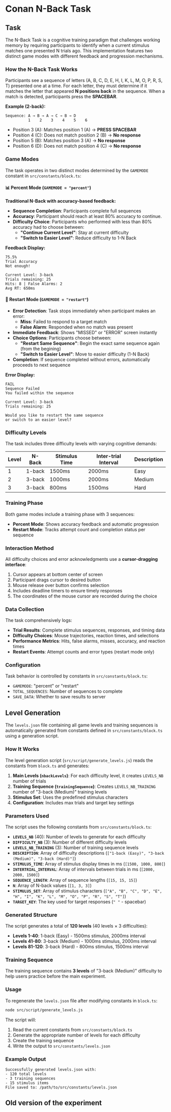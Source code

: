 # Conan N-Back Task

## Task

The N-Back Task is a cognitive training paradigm that challenges working memory by requiring participants to identify when a current stimulus matches one presented N trials ago. This implementation features two distinct game modes with different feedback and progression mechanisms.

### How the N-Back Task Works

Participants see a sequence of letters (A, B, C, D, E, H, I, K, L, M, O, P, R, S, T) presented one at a time. For each letter, they must determine if it matches the letter that appeared **N positions back** in the sequence. When a match is detected, participants press the **SPACEBAR**.

**Example (2-back):**

```
Sequence: A → B → A → C → B → D
          1    2    3    4    5    6
```

- Position 3 (A): Matches position 1 (A) → **PRESS SPACEBAR**
- Position 4 (C): Does not match position 2 (B) → **No response**
- Position 5 (B): Matches position 3 (A) → **No response**
- Position 6 (D): Does not match position 4 (C) → **No response**

### Game Modes

The task operates in two distinct modes determined by the `GAMEMODE` constant in `src/constants/block.ts`:

#### 📊 Percent Mode (`GAMEMODE = "percent"`)

**Traditional N-Back with accuracy-based feedback:**

- **Sequence Completion**: Participants complete full sequences
- **Accuracy**: Participant should reach at least 80% accuracy to continue.
- **Difficulty Choice**: Participants who performed with less than 80% accuracy had to choose between:
  - **"Continue Current Level"**: Stay at current difficulty
  - **"Switch to Easier Level"**: Reduce difficulty to 1-N Back

**Feedback Display:**

```
75.5%
Trial Accuracy
Not enough!

Current Level: 3-back
Trials remaining: 25
Hits: 8 | False Alarms: 2
Avg RT: 650ms
```

#### 🔄 Restart Mode (`GAMEMODE = "restart"`)

- **Error Detection**: Task stops immediately when participant makes an error:
  - **Miss**: Failed to respond to a target match
  - **False Alarm**: Responded when no match was present
- **Immediate Feedback**: Shows "MISSED" or "ERROR" screen instantly
- **Choice Options**: Participants choose between:
  - **"Restart Same Sequence"**: Begin the exact same sequence again (from the begining)
  - **"Switch to Easier Level"**: Move to easier difficulty (1-N Back)
- **Completion**: If sequence completed without errors, automatically proceeds to next sequence

**Error Display:**

```
FAIL
Sequence Failed
You failed within the sequence

Current Level: 3-back
Trials remaining: 25

Would you like to restart the same sequence
or switch to an easier level?
```

### Difficulty Levels

The task includes three difficulty levels with varying cognitive demands:

| Level | N-Back | Stimulus Time | Inter-trial Interval | Description |
| ----- | ------ | ------------- | -------------------- | ----------- |
| 1     | 1-back | 1500ms        | 2000ms               | Easy        |
| 2     | 3-back | 1000ms        | 2000ms               | Medium      |
| 3     | 3-back | 800ms         | 1500ms               | Hard        |

### Training Phase

Both game modes include a training phase with 3 sequences:

- **Percent Mode**: Shows accuracy feedback and automatic progression
- **Restart Mode**: Tracks attempt count and completion status per sequence

### Interaction Method

All difficulty choices and error acknowledgments use a **cursor-dragging interface**:

1. Cursor appears at bottom center of screen
2. Participant drags cursor to desired button
3. Mouse release over button confirms selection
4. Includes deadline timers to ensure timely responses
5. The coordinates of the mouse cursor are recorded during the choice

### Data Collection

The task comprehensively logs:

- **Trial Results**: Complete stimulus sequences, responses, and timing data
- **Difficulty Choices**: Mouse trajectories, reaction times, and selections
- **Performance Metrics**: Hits, false alarms, misses, accuracy, and reaction times
- **Restart Events**: Attempt counts and error types (restart mode only)

### Configuration

Task behavior is controlled by constants in `src/constants/block.ts`:

- `GAMEMODE`: "percent" or "restart"
- `TOTAL_SEQUENCES`: Number of sequences to complete
- `SAVE_DATA`: Whether to save results to server

## Level Generation

The `levels.json` file containing all game levels and training sequences is automatically generated from constants defined in `src/constants/block.ts` using a generation script.

### How It Works

The level generation script (`src/script/generate_levels.js`) reads the constants from `block.ts` and generates:

1. **Main Levels (`nbackLevels`)**: For each difficulty level, it creates `LEVELS_NB` number of trials
2. **Training Sequence (`trainingSequence`)**: Creates `LEVELS_NB_TRAINING` number of "3-back (Medium)" training levels
3. **Stimulus Set**: Uses the predefined stimulus characters
4. **Configuration**: Includes max trials and target key settings

### Parameters Used

The script uses the following constants from `src/constants/block.ts`:

- **`LEVELS_NB`** (40): Number of levels to generate for each difficulty
- **`DIFFICULTY_NB`** (3): Number of different difficulty levels
- **`LEVELS_NB_TRAINING`** (3): Number of training sequence levels
- **`DESCRIPTION`**: Array of difficulty descriptions (`["1-back (Easy)", "3-back (Medium)", "3-back (Hard)"]`)
- **`STIMULUS_TIME`**: Array of stimulus display times in ms (`[1500, 1000, 800]`)
- **`INTERTRIAL_INTERVAL`**: Array of intervals between trials in ms (`[2000, 2000, 1500]`)
- **`SEQUENCE_LENGTH`**: Array of sequence lengths (`[15, 15, 15]`)
- **`N`**: Array of N-back values (`[1, 3, 3]`)
- **`STIMULUS_SET`**: Array of stimulus characters (`["A", "B", "C", "D", "E", "H", "I", "K", "L", "M", "O", "P", "R", "S", "T"]`)
- **`TARGET_KEY`**: The key used for target responses (`" "` - spacebar)

### Generated Structure

The script generates a total of **120 levels** (40 levels × 3 difficulties):

- **Levels 1-40**: 1-back (Easy) - 1500ms stimulus, 2000ms interval
- **Levels 41-80**: 3-back (Medium) - 1000ms stimulus, 2000ms interval
- **Levels 81-120**: 3-back (Hard) - 800ms stimulus, 1500ms interval

### Training Sequence

The training sequence contains **3 levels** of "3-back (Medium)" difficulty to help users practice before the main experiment.

### Usage

To regenerate the `levels.json` file after modifying constants in `block.ts`:

```bash
node src/script/generate_levels.js
```

The script will:

1. Read the current constants from `src/constants/block.ts`
2. Generate the appropriate number of levels for each difficulty
3. Create the training sequence
4. Write the output to `src/constants/levels.json`

### Example Output

```
Successfully generated levels.json with:
- 120 total levels
- 3 training sequences
- 15 stimulus items
File saved to: /path/to/src/constants/levels.json
```

## Old version of the experiment
